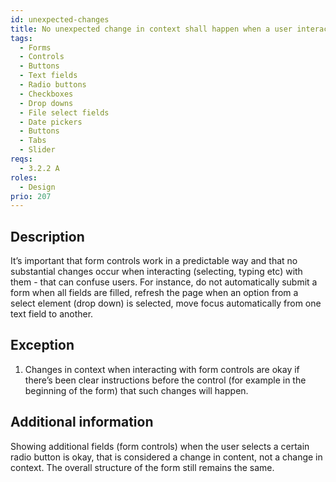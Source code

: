 ```yaml
---
id: unexpected-changes
title: No unexpected change in context shall happen when a user interacts with a control
tags:
  - Forms
  - Controls
  - Buttons
  - Text fields
  - Radio buttons
  - Checkboxes
  - Drop downs
  - File select fields
  - Date pickers
  - Buttons
  - Tabs
  - Slider
reqs:
  - 3.2.2 A
roles:
  - Design
prio: 207
---
```


## Description

It’s important that form controls work in a predictable way and that no substantial changes occur when interacting (selecting, typing etc) with them - that can confuse users. For instance, do not automatically submit a form when all fields are filled, refresh the page when an option from a select element (drop down) is selected, move focus automatically from one text field to another.

## Exception

1. Changes in context when interacting with form controls are okay if there’s been clear instructions before the control (for example in the beginning of the form) that such changes will happen.

## Additional information

Showing additional fields (form controls) when the user selects a certain radio button is okay, that is considered a change in content, not a change in context. The overall structure of the form still remains the same.
